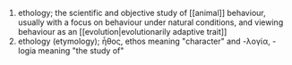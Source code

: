 1. ethology; the scientific and objective study of [[animal]] behaviour, usually with a focus on behaviour under natural conditions, and viewing behaviour as an [[evolution|evolutionarily adaptive trait]]
2. ethology (etymology); ἦθος, ethos meaning "character" and -λογία, -logia meaning "the study of"
